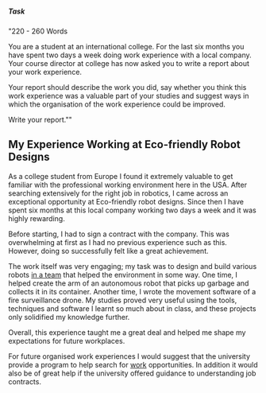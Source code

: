 ##### Task

"220 - 260 Words

You are a student at an international college. For the last six months you have spent two days a week doing work experience with a local company. Your course director at college has now asked you to write a report about your work experience. 

Your report should describe the work you did, say whether you think this work experience was a valuable part of your studies and suggest ways in which the organisation of the work experience could be improved. 

Write your report.""

## My Experience Working at Eco-friendly Robot Designs

As a college student from Europe I found it extremely valuable to get familiar with the professional working environment here in the USA. After searching extensively for the right job in robotics, I came across an exceptional opportunity at Eco-friendly robot designs. Since then I have spent six months at this local company working two days a week and it was highly rewarding.

Before starting, I had to sign a contract with the company. This was overwhelming at first as I had no previous experience such as this. However, doing so successfully felt like a great achievement.

The work itself was very engaging; my task was to design and build various robots <u>in a team</u> that helped the environment in some way. One time, I helped create the arm of an autonomous robot that picks up garbage and collects it in its container. Another time, I wrote the movement software of a fire surveillance drone. My studies proved very useful using the tools, techniques and software I learnt so much about in class, and these projects only solidified my knowledge further.

Overall, this experience taught me a great deal and helped me shape my expectations for future workplaces.

For future organised work experiences I would suggest that the university provide a program to help search for <u>work</u> opportunities. In addition it would also be of great help if the university offered guidance to understanding job contracts.
